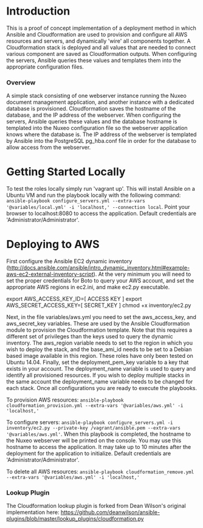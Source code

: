 # Introduction

This is a proof of concept implementation of a deployment method in which Ansible and Cloudformation are used to provision and configure all AWS resources and servers, and dynamically 'wire' all components together. A Cloudformation stack is deployed and all values that are needed to connect various component are saved as Cloudformation outputs. When configuring the servers, Ansible queries these values and templates them into the appropriate configuration files.

### Overview

A simple stack consisting of one webserver instance running the Nuxeo document management application, and another instance with a dedicated database is provisioned. Cloudformation saves the hostname of the database, and the IP address of the webserver. When configuring the servers, Ansible queries these values and the database hostname is templated into the Nuxeo configuration file so the webserver application knows where the database is. The IP address of the webserver is templated by Ansible into the PostgreSQL pg_hba.conf file in order for the database to allow access from the webserver.

# Getting Started Locally

To test the roles locally simply run 'vagrant up'. This will install Ansible on a Ubuntu VM and run the playbook locally with the following command: `ansible-playbook configure_servers.yml --extra-vars '@variables/local.yml' -i 'localhost,' --connection local`. Point your browser to localhost:8080 to access the application. Default credentials are 'Administrator/Administrator'.

# Deploying to AWS

First configure the Ansible EC2 dynamic inventory (http://docs.ansible.com/ansible/intro_dynamic_inventory.html#example-aws-ec2-external-inventory-script). At the very minimum you will need to set the proper credentials for Boto to query your AWS account, and set the appropriate AWS regions in ec2.ini, and make ec2.py executable.

export AWS_ACCESS_KEY_ID=[ ACCESS KEY ]
export AWS_SECRET_ACCESS_KEY=[ SECRET_KEY ]
chmod +x inventory/ec2.py

Next, in the file variables/aws.yml you need to set the aws_access_key, and aws_secret_key variables. These are used by the Ansible Cloudformation module to provision the Cloudformation template. Note that this requires a different set of privileges than the keys used to query the dynamic inventory. The aws_region variable needs to set to the region in which you wish to deploy the stack, and the base_ami_id needs to be set to a Debian based image available in this region. These roles have only been tested on Ubuntu 14.04. Finally, set the deployment_pem_key variable to a key that exists in your account. The deployment_name variable is used to query and identify all provisioned resources. If you wish to deploy multiple stacks in the same account the deployment_name variable needs to be changed for each stack. Once all configurations you are ready to execute the playbooks.

To provision AWS resources: `ansible-playbook cloudformation_provision.yml --extra-vars '@variables/aws.yml' -i 'localhost,'`

To configure servers: `ansible-playbook configure_servers.yml -i inventory/ec2.py --private-key /vagrant/ansible.pem --extra-vars '@variables/aws.yml'`. When this playbook is completed, the hostname to the Nuxeo webserver will be printed on the console. You may use this hostname to access the application. It may take up to 10 minutes after the deployment for the application to initialize. Default credentials are 'Administrator/Administrator'.

To delete all AWS resources: `ansible-playbook cloudformation_remove.yml --extra-vars '@variables/aws.yml' -i 'localhost,'`

### Lookup Plugin
The Cloudformation lookup plugin is forked from Dean Wilson's original implementation here: https://github.com/deanwilson/ansible-plugins/blob/master/lookup_plugins/cloudformation.py
